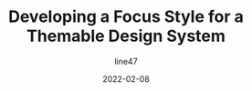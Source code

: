---
author: line47
date: 2022-02-08
publisher: adhocteam
tags:
  - accessibility
  - design-systems
  - theming
target_url: https://adhoc.team/2022/02/08/creating-focus-style-for-themable-design-system/
title: Developing a Focus Style for a Themable Design System
---